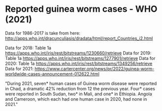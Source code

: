 # Reported guinea worm cases - WHO (2021)

Data for 1986-2017 is take from here: http://apps.who.int/dracunculiasis/dradata/html/report_Countries_i2.html

Data for 2018: Table 1a https://apps.who.int/iris/rest/bitstreams/1230660/retrieve
Data for 2019: Table 1a https://apps.who.int/iris/rest/bitstreams/1277901/retrieve
Data for 2020: Table 1a https://apps.who.int/iris/rest/bitstreams/1349256/retrieve
Data for 2021: https://www.cartercenter.org/news/pr/2022/guinea-worm-worldwide-cases-announcement-012622.html

"During 2021, seven* human cases of Guinea worm disease were reported in Chad, a dramatic 42% reduction from 12 the previous year. Four* cases were reported in South Sudan, two* in Mali, and one* in Ethiopia. Angola and Cameroon, which each had one human case in 2020, had none in 2021."
